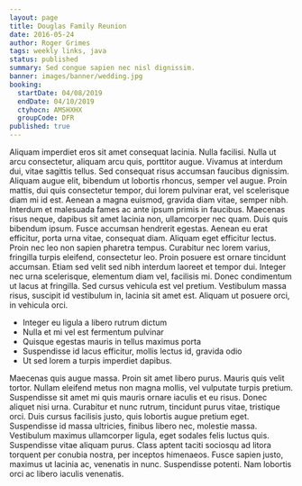 ```yaml
---
layout: page
title: Douglas Family Reunion
date: 2016-05-24
author: Roger Grimes
tags: weekly links, java
status: published
summary: Sed congue sapien nec nisl dignissim.
banner: images/banner/wedding.jpg
booking:
  startDate: 04/08/2019
  endDate: 04/10/2019
  ctyhocn: AMSHXHX
  groupCode: DFR
published: true
---
```

Aliquam imperdiet eros sit amet consequat lacinia. Nulla facilisi. Nulla ut arcu consectetur, aliquam arcu quis, porttitor augue. Vivamus at interdum dui, vitae sagittis tellus. Sed consequat risus accumsan faucibus dignissim. Aliquam augue elit, bibendum ut lobortis rhoncus, semper vel augue. Proin mattis, dui quis consectetur tempor, dui lorem pulvinar erat, vel scelerisque diam mi id est. Aenean a magna euismod, gravida diam vitae, semper nibh.
Interdum et malesuada fames ac ante ipsum primis in faucibus. Maecenas risus neque, dapibus sit amet lacinia non, ullamcorper nec quam. Duis quis bibendum ipsum. Fusce accumsan hendrerit egestas. Aenean eu erat efficitur, porta urna vitae, consequat diam. Aliquam eget efficitur lectus. Proin nec leo non sapien pharetra tempus. Curabitur nec lorem varius, fringilla turpis eleifend, consectetur leo. Proin posuere est ornare tincidunt accumsan. Etiam sed velit sed nibh interdum laoreet et tempor dui. Integer nec urna scelerisque, elementum diam vel, facilisis mi. Donec condimentum ut lacus at fringilla. Sed cursus vehicula est vel pretium. Vestibulum massa risus, suscipit id vestibulum in, lacinia sit amet est. Aliquam ut posuere orci, in vehicula orci.

* Integer eu ligula a libero rutrum dictum
* Nulla et mi vel est fermentum pulvinar
* Quisque egestas mauris in tellus maximus porta
* Suspendisse id lacus efficitur, mollis lectus id, gravida odio
* Ut sed lorem a turpis imperdiet dapibus.

Maecenas quis augue massa. Proin sit amet libero purus. Mauris quis velit tortor. Nullam eleifend metus non magna mollis, vel vulputate turpis pretium. Suspendisse sit amet mi quis mauris ornare iaculis et eu risus. Donec aliquet nisi urna. Curabitur et nunc rutrum, tincidunt purus vitae, tristique orci. Duis cursus facilisis justo, quis lobortis augue pretium eget. Suspendisse id massa ultricies, finibus libero nec, molestie massa. Vestibulum maximus ullamcorper ligula, eget sodales felis luctus quis. Suspendisse vitae aliquam purus. Class aptent taciti sociosqu ad litora torquent per conubia nostra, per inceptos himenaeos. Fusce sapien justo, maximus ut lacinia ac, venenatis in nunc. Suspendisse potenti. Nam lobortis orci ac libero iaculis venenatis.
